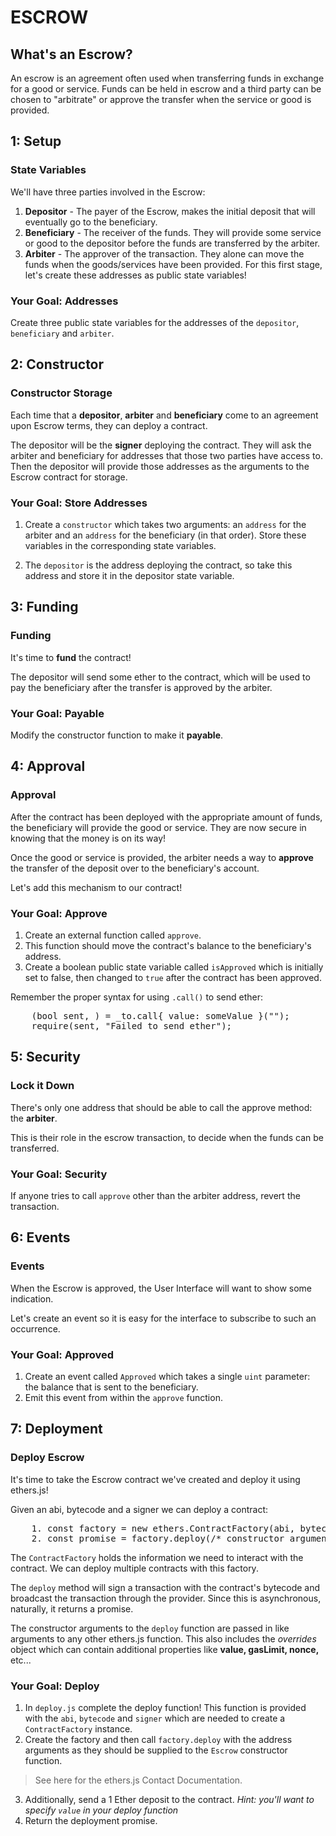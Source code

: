 # ESCROW
## What's an Escrow? 
An escrow is an agreement often used when transferring funds in exchange for a good or service. Funds can be held in escrow and a third party can be chosen to "arbitrate" or approve the transfer when the service or good is provided.

## 1: Setup
### State Variables
We'll have three parties involved in the Escrow:

1. **Depositor** - The payer of the Escrow, makes the initial deposit that will eventually go to the beneficiary.
2. **Beneficiary** - The receiver of the funds. They will provide some service or good to the depositor before the funds are transferred by the arbiter.
3. **Arbiter** - The approver of the transaction. They alone can move the funds when the goods/services have been provided.
For this first stage, let's create these addresses as public state variables!

### Your Goal: Addresses
Create three public state variables for the addresses of the `depositor`, `beneficiary` and `arbiter`.


## 2: Constructor
### Constructor Storage 
Each time that a **depositor**, **arbiter** and **beneficiary** come to an agreement upon Escrow terms, they can deploy a contract.

The depositor will be the **signer** deploying the contract. They will ask the arbiter and beneficiary for addresses that those two parties have access to. Then the depositor will provide those addresses as the arguments to the Escrow contract for storage.

### Your Goal: Store Addresses
1. Create a `constructor` which takes two arguments: an `address` for the arbiter and an `address` for the beneficiary (in that order). Store these variables in the corresponding state variables.

2. The `depositor` is the address deploying the contract, so take this address and store it in the depositor state variable.

## 3: Funding
### Funding 
It's time to **fund** the contract!

The depositor will send some ether to the contract, which will be used to pay the beneficiary after the transfer is approved by the arbiter.

### Your Goal: Payable
Modify the constructor function to make it **payable**.

## 4: Approval
### Approval
After the contract has been deployed with the appropriate amount of funds, the beneficiary will provide the good or service. They are now secure in knowing that the money is on its way! 

Once the good or service is provided, the arbiter needs a way to **approve** the transfer of the deposit over to the beneficiary's account. 

Let's add this mechanism to our contract!

### Your Goal: Approve
1. Create an external function called `approve`.
1. This function should move the contract's balance to the beneficiary's address.
1. Create a boolean public state variable called `isApproved` which is initially set to false, then changed to `true` after the contract has been approved.

Remember the proper syntax for using `.call()` to send ether:
<pre>
    (bool sent, ) = _to.call{ value: someValue }("");
    require(sent, "Failed to send ether");
</pre>

## 5: Security
### Lock it Down 
There's only one address that should be able to call the approve method: the **arbiter**. 

This is their role in the escrow transaction, to decide when the funds can be transferred.

### Your Goal: Security
If anyone tries to call `approve` other than the arbiter address, revert the transaction.

## 6: Events
### Events 
When the Escrow is approved, the User Interface will want to show some indication.

Let's create an event so it is easy for the interface to subscribe to such an occurrence.

### Your Goal: Approved
1. Create an event called `Approved` which takes a single `uint` parameter: the balance that is sent to the beneficiary.
2. Emit this event from within the `approve` function.

## 7: Deployment
### Deploy Escrow
It's time to take the Escrow contract we've created and deploy it using ethers.js!

Given an abi, bytecode and a signer we can deploy a contract:
<pre>
    1. const factory = new ethers.ContractFactory(abi, bytecode, signer);
    2. const promise = factory.deploy(/* constructor arguments */);
</pre>
The `ContractFactory` holds the information we need to interact with the contract. We can deploy multiple contracts with this factory.

The `deploy` method will sign a transaction with the contract's bytecode and broadcast the transaction through the provider. Since this is asynchronous, naturally, it returns a promise.

The constructor arguments to the `deploy` function are passed in like arguments to any other ethers.js function. This also includes the *overrides* object which can contain additional properties like **value, gasLimit, nonce,** etc...

### Your Goal: Deploy
1. In `deploy.js` complete the deploy function! This function is provided with the `abi`, `bytecode` and `signer` which are needed to create a `ContractFactory` instance.
2. Create the factory and then call `factory.deploy` with the address arguments as they should be supplied to the `Escrow` constructor function.
 > See here for the ethers.js Contact Documentation.

3. Additionally, send a 1 Ether deposit to the contract. *Hint: you'll want to specify `value` in your deploy function*
4. Return the deployment promise.